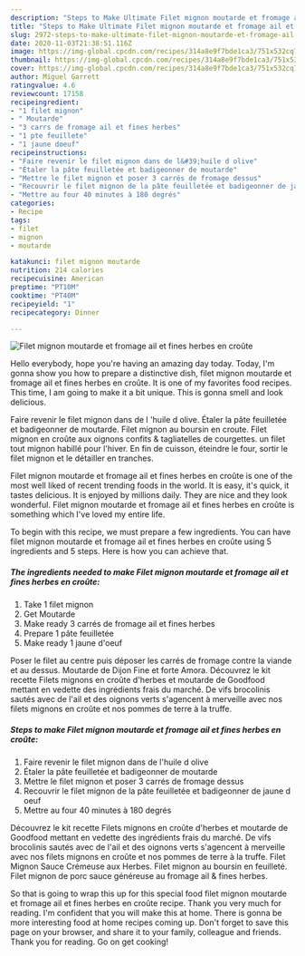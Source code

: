 ```yaml
---
description: "Steps to Make Ultimate Filet mignon moutarde et fromage ail et fines herbes en croûte"
title: "Steps to Make Ultimate Filet mignon moutarde et fromage ail et fines herbes en croûte"
slug: 2972-steps-to-make-ultimate-filet-mignon-moutarde-et-fromage-ail-et-fines-herbes-en-croute
date: 2020-11-03T21:38:51.116Z
image: https://img-global.cpcdn.com/recipes/314a8e9f7bde1ca3/751x532cq70/filet-mignon-moutarde-et-fromage-ail-et-fines-herbes-en-croute-photo-principale-de-la-recette.jpg
thumbnail: https://img-global.cpcdn.com/recipes/314a8e9f7bde1ca3/751x532cq70/filet-mignon-moutarde-et-fromage-ail-et-fines-herbes-en-croute-photo-principale-de-la-recette.jpg
cover: https://img-global.cpcdn.com/recipes/314a8e9f7bde1ca3/751x532cq70/filet-mignon-moutarde-et-fromage-ail-et-fines-herbes-en-croute-photo-principale-de-la-recette.jpg
author: Miguel Garrett
ratingvalue: 4.6
reviewcount: 17158
recipeingredient:
- "1 filet mignon"
- " Moutarde"
- "3 carrs de fromage ail et fines herbes"
- "1 pte feuillete"
- "1 jaune doeuf"
recipeinstructions:
- "Faire revenir le filet mignon dans de l&#39;huile d olive"
- "Étaler la pâte feuilletée et badigeonner de moutarde"
- "Mettre le filet mignon et poser 3 carrés de fromage dessus"
- "Recouvrir le filet mignon de la pâte feuilletée et badigeonner de jaune d oeuf"
- "Mettre au four 40 minutes à 180 degrés"
categories:
- Recipe
tags:
- filet
- mignon
- moutarde

katakunci: filet mignon moutarde 
nutrition: 214 calories
recipecuisine: American
preptime: "PT10M"
cooktime: "PT40M"
recipeyield: "1"
recipecategory: Dinner

---
```



![Filet mignon moutarde et fromage ail et fines herbes en croûte](https://img-global.cpcdn.com/recipes/314a8e9f7bde1ca3/751x532cq70/filet-mignon-moutarde-et-fromage-ail-et-fines-herbes-en-croute-photo-principale-de-la-recette.jpg)

Hello everybody, hope you're having an amazing day today. Today, I'm gonna show you how to prepare a distinctive dish, filet mignon moutarde et fromage ail et fines herbes en croûte. It is one of my favorites food recipes. This time, I am going to make it a bit unique. This is gonna smell and look delicious.

Faire revenir le filet mignon dans de l &#39;huile d olive. Étaler la pâte feuilletée et badigeonner de moutarde. Filet mignon au boursin en croute. Filet mignon en croûte aux oignons confits &amp; tagliatelles de courgettes. un filet tout mignon habillé pour l&#39;hiver. En fin de cuisson, éteindre le four, sortir le filet mignon et le détailler en tranches.

Filet mignon moutarde et fromage ail et fines herbes en croûte is one of the most well liked of recent trending foods in the world. It is easy, it's quick, it tastes delicious. It is enjoyed by millions daily. They are nice and they look wonderful. Filet mignon moutarde et fromage ail et fines herbes en croûte is something which I've loved my entire life.


To begin with this recipe, we must prepare a few ingredients. You can have filet mignon moutarde et fromage ail et fines herbes en croûte using 5 ingredients and 5 steps. Here is how you can achieve that.

<!--inarticleads1-->

##### The ingredients needed to make Filet mignon moutarde et fromage ail et fines herbes en croûte:

1. Take 1 filet mignon
1. Get  Moutarde
1. Make ready 3 carrés de fromage ail et fines herbes
1. Prepare 1 pâte feuilletée
1. Make ready 1 jaune d&#39;oeuf


Poser le filet au centre puis déposer les carrés de fromage contre la viande et au dessus. Moutarde de Dijon Fine et forte Amora. Découvrez le kit recette Filets mignons en croûte d&#39;herbes et moutarde de Goodfood mettant en vedette des ingrédients frais du marché. De vifs brocolinis sautés avec de l&#39;ail et des oignons verts s&#39;agencent à merveille avec nos filets mignons en croûte et nos pommes de terre à la truffe. 

<!--inarticleads2-->

##### Steps to make Filet mignon moutarde et fromage ail et fines herbes en croûte:

1. Faire revenir le filet mignon dans de l&#39;huile d olive
1. Étaler la pâte feuilletée et badigeonner de moutarde
1. Mettre le filet mignon et poser 3 carrés de fromage dessus
1. Recouvrir le filet mignon de la pâte feuilletée et badigeonner de jaune d oeuf
1. Mettre au four 40 minutes à 180 degrés


Découvrez le kit recette Filets mignons en croûte d&#39;herbes et moutarde de Goodfood mettant en vedette des ingrédients frais du marché. De vifs brocolinis sautés avec de l&#39;ail et des oignons verts s&#39;agencent à merveille avec nos filets mignons en croûte et nos pommes de terre à la truffe. Filet Mignon Sauce Crémeuse aux Herbes. Filet mignon au boursin en feuilleté. Filet mignon de porc sauce généreuse au fromage ail &amp; fines herbes. 

So that is going to wrap this up for this special food filet mignon moutarde et fromage ail et fines herbes en croûte recipe. Thank you very much for reading. I'm confident that you will make this at home. There is gonna be more interesting food at home recipes coming up. Don't forget to save this page on your browser, and share it to your family, colleague and friends. Thank you for reading. Go on get cooking!
